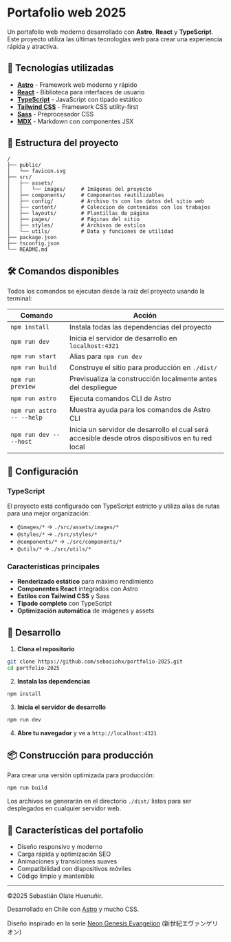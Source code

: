# Portafolio web 2025

Un portafolio web moderno desarrollado con **Astro**, **React** y **TypeScript**. Este proyecto utiliza las últimas tecnologías web para crear una experiencia rápida y atractiva.

## 🚀 Tecnologías utilizadas

- **[Astro](https://astro.build/)** - Framework web moderno y rápido
- **[React](https://react.dev/)** - Biblioteca para interfaces de usuario
- **[TypeScript](https://www.typescriptlang.org/)** - JavaScript con tipado estático
- **[Tailwind CSS](https://tailwindcss.com/)** - Framework CSS utility-first
- **[Sass](https://sass-lang.com/)** - Preprocesador CSS
- **[MDX](https://mdxjs.com/)** - Markdown con componentes JSX

## 📁 Estructura del proyecto

```
/
├── public/
│   └── favicon.svg
├── src/
│   ├── assets/
│   │   └── images/     # Imágenes del proyecto
│   ├── components/     # Componentes reutilizables
│   ├── config/         # Archivo ts con los datos del sitio web
│   ├── content/        # Coleccion de contenidos con los trabajos
│   ├── layouts/        # Plantillas de página
│   ├── pages/          # Páginas del sitio
│   ├── styles/         # Archivos de estilos
│   └── utils/          # Data y funciones de utilidad
├── package.json
├── tsconfig.json
└── README.md
```

## 🛠️ Comandos disponibles

Todos los comandos se ejecutan desde la raíz del proyecto usando la terminal:

| Comando | Acción |
|---------|--------|
| `npm install` | Instala todas las dependencias del proyecto |
| `npm run dev` | Inicia el servidor de desarrollo en `localhost:4321` |
| `npm run start` | Alias para `npm run dev` |
| `npm run build` | Construye el sitio para producción en `./dist/` |
| `npm run preview` | Previsualiza la construcción localmente antes del despliegue |
| `npm run astro` | Ejecuta comandos CLI de Astro |
| `npm run astro -- --help` | Muestra ayuda para los comandos de Astro CLI |
| `npm run dev -- --host` | Inicia un servidor de desarrollo el cual será accesible desde otros dispositivos en tu red local |


## 🔧 Configuración

### TypeScript
El proyecto está configurado con TypeScript estricto y utiliza alias de rutas para una mejor organización:

- `@images/*` → `./src/assets/images/*`
- `@styles/*` → `./src/styles/*`
- `@components/*` → `./src/components/*`
- `@utils/*` → `./src/utils/*`

### Características principales
- **Renderizado estático** para máximo rendimiento
- **Componentes React** integrados con Astro
- **Estilos con Tailwind CSS** y Sass
- **Tipado completo** con TypeScript
- **Optimización automática** de imágenes y assets

## 🚀 Desarrollo

1. **Clona el repositorio**
```bash
git clone https://github.com/sebasiohx/portfolio-2025.git
cd portfolio-2025
```

2. **Instala las dependencias**
```bash
npm install
```

3. **Inicia el servidor de desarrollo**
```bash
npm run dev
```

4. **Abre tu navegador** y ve a `http://localhost:4321`

## 📦 Construcción para producción

Para crear una versión optimizada para producción:

```bash
npm run build
```

Los archivos se generarán en el directorio `./dist/` listos para ser desplegados en cualquier servidor web.

## 📱 Características del portafolio

- Diseño responsivo y moderno
- Carga rápida y optimización SEO
- Animaciones y transiciones suaves
- Compatibilidad con dispositivos móviles
- Código limpio y mantenible

---

©2025 Sebastián Olate Huenuñir.

Desarrollado en Chile con [Astro](https://astro.build/) y mucho CSS.

Diseño inspirado en la serie [Neon Genesis Evangelion](https://es.wikipedia.org/wiki/Neon_Genesis_Evangelion) (新世紀エヴァンゲリオン)